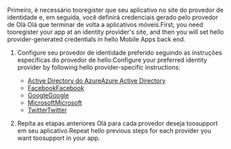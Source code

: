 
<span data-ttu-id="0d444-101">Primeiro, é necessário tooregister que seu aplicativo no site do provedor de identidade e, em seguida, você definirá credenciais gerado pelo provedor de Olá Olá que terminar de volta a aplicativos móveis.</span><span class="sxs-lookup"><span data-stu-id="0d444-101">First, you need tooregister your app at an identity provider's site, and then you will set hello provider-generated credentials in hello Mobile Apps back end.</span></span>

1. <span data-ttu-id="0d444-102">Configure seu provedor de identidade preferido seguindo as instruções específicas do provedor de hello:</span><span class="sxs-lookup"><span data-stu-id="0d444-102">Configure your preferred identity provider by following hello provider-specific instructions:</span></span>

   * [<span data-ttu-id="0d444-103">Active Directory do Azure</span><span class="sxs-lookup"><span data-stu-id="0d444-103">Azure Active Directory</span></span>](../articles/app-service-mobile/app-service-mobile-how-to-configure-active-directory-authentication.md)
   * [<span data-ttu-id="0d444-104">Facebook</span><span class="sxs-lookup"><span data-stu-id="0d444-104">Facebook</span></span>](../articles/app-service-mobile/app-service-mobile-how-to-configure-facebook-authentication.md)
   * [<span data-ttu-id="0d444-105">Google</span><span class="sxs-lookup"><span data-stu-id="0d444-105">Google</span></span>](../articles/app-service-mobile/app-service-mobile-how-to-configure-google-authentication.md)
   * [<span data-ttu-id="0d444-106">Microsoft</span><span class="sxs-lookup"><span data-stu-id="0d444-106">Microsoft</span></span>](../articles/app-service-mobile/app-service-mobile-how-to-configure-microsoft-authentication.md)
   * [<span data-ttu-id="0d444-107">Twitter</span><span class="sxs-lookup"><span data-stu-id="0d444-107">Twitter</span></span>](../articles/app-service-mobile/app-service-mobile-how-to-configure-twitter-authentication.md)
2. <span data-ttu-id="0d444-108">Repita as etapas anteriores Olá para cada provedor deseja toosupport em seu aplicativo.</span><span class="sxs-lookup"><span data-stu-id="0d444-108">Repeat hello previous steps for each provider you want toosupport in your app.</span></span>

<!-- URLs. -->
[Azure portal]: https://portal.azure.com/
